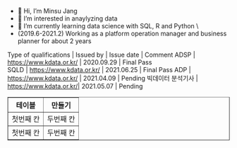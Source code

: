 - 👋 Hi, I’m Minsu Jang
- 👀 I’m interested in anaylyzing data 
- 🌱 I’m currently learning data science with SQL, R and Python
\
- (2019.6-2021.2) Working as a platform operation manager and business planner for about 2 years 


Type of qualifications | Issued by | Issue date | Comment 
ADSP	| https://www.kdata.or.kr/	| 2020.09.29 | Final Pass  
SQLD	| https://www.kdata.or.kr/	| 2021.06.25 | Final Pass 
ADP	| https://www.kdata.or.kr/	| 2021.04.09 | Pending 
빅데이터 분석기사 |	https://www.kdata.or.kr/| 2021.05.07 | Pending 

<html>
<head>
<meta charset="EUC-KR">
<title>초간단 테이블</title>
</head>
<body>
    <table border="1">
	<th>테이블</th>
	<th>만들기</th>
	<tr><!-- 첫번째 줄 시작 -->
	    <td>첫번째 칸</td>
	    <td>두번째 칸</td>
	</tr><!-- 첫번째 줄 끝 -->
	<tr><!-- 두번째 줄 시작 -->
	    <td>첫번째 칸</td>
	    <td>두번째 칸</td>
	</tr><!-- 두번째 줄 끝 -->
    </table>
</body>
</html>
